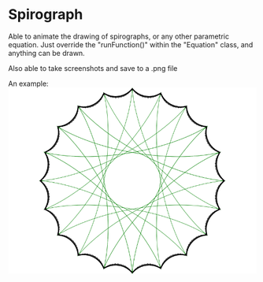 # Spirograph
Able to animate the drawing of spirographs, or any other parametric equation. Just override the "runFunction()" within the "Equation" class, and anything can be drawn.

Also able to take screenshots and save to a .png file

An example:
![alt text](https://raw.githubusercontent.com/JakubDylag/SpaceCadets/master/5-Spirograph/screenshot.png)
